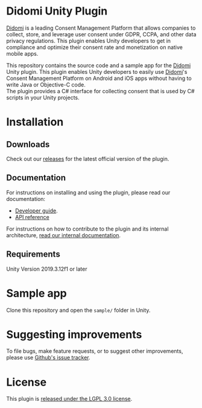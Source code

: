 Didomi Unity Plugin
==============================

[Didomi](https://www.didomi.io) is a leading Consent Management Platform that allows companies to collect, store, and leverage user consent under GDPR, CCPA, and other data privacy regulations. This plugin enables Unity developers to get in compliance and optimize their consent rate and monetization on native mobile apps.

This repository contains the source code and a sample app for the [Didomi](https://www.didomi.io) Unity
plugin. This plugin enables Unity developers to easily use [Didomi](https://www.didomi.io)'s Consent Management Platform
on Android and iOS apps without having to write Java or Objective-C code.  
The plugin provides a C# interface for collecting consent that is used by C# scripts in your Unity projects.

# Installation

## Downloads

Check out our [releases](https://github.com/didomi/unity/releases) for the latest official version of the plugin.

## Documentation

For instructions on installing and using the plugin, please read our documentation:

- [Developer guide](https://developers.didomi.io/cmp/unity-sdk).
- [API reference](https://developers.didomi.io/cmp/unity-sdk/reference)

For instructions on how to contribute to the plugin and its internal architecture, [read our internal documentation](./docs/overview.md).

## Requirements

Unity Version 2019.3.12f1 or later

# Sample app

Clone this repository and open the `sample/` folder in Unity.

# Suggesting improvements

To file bugs, make feature requests, or to suggest other improvements,
please use [Github's issue tracker](https:////github.com/didomi/unity/issues).

# License

This plugin is [released under the LGPL 3.0 license](LICENSE.md).
